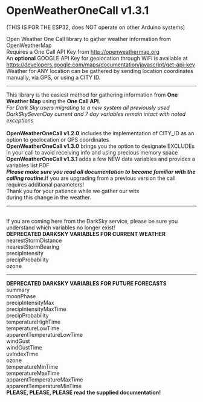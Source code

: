 # OpenWeatherOneCall v1.3.1
(THIS IS FOR THE ESP32, does NOT operate on other Arduino systems)

Open Weather One Call library to gather weather information from OpenWeatherMap
<br>Requires a One Call API Key from http://openweathermap.org<br>An <strong>optional</strong> GOOGLE API Key for geolocation through WiFi is available at https://developers.google.com/maps/documentation/javascript/get-api-key<br>Weather for ANY location can be gathered by sending location coordinates manually, via GPS, or using a CITY ID.
<hr>
This library is the easiest method for gathering information from <strong>One Weather Map</strong> using the <strong>One Call API</strong>.<br><cite>For Dark Sky users migrating to a new system all previously used DarkSkySevenDay current and 7 day variables remain intact with noted exceptions</cite><br><br><strong>OpenWeatherOneCall v1.2.0</strong> includes the implementation of CITY_ID as an option to geolocation or GPS coordinates <br><strong>OpenWeatherOneCall v1.3.0</strong> brings you the option to designate EXCLUDEs in your call to avoid receiving info and using precious memory space <br><strong>OpenWeatherOneCall v1.3.1</strong> adds a few NEW data variables and provides a variables list PDF<br> <strong><cite>Please make sure you read all documentation to become familiar with the calling routine.</cite></strong>If you are upgrading from a previous version the call requires additional parameters!<br>Thank you for your patience while we gather our wits<br>during this change in the weather.<br><hr>

<br>If you are coming here from the DarkSky service, please be sure you understand which variables no longer exist!<br>
<strong>**DEPRECATED DARKSKY VARIABLES FOR CURRENT WEATHER**</strong><br>
nearestStormDistance<br>nearestStormBearing<br>precipIntensity<br>precipProbability<br>ozone<br><hr>
<strong>**DEPRECATED DARKSKY VARIABLES FOR FUTURE FORECASTS**</strong><br>
summary<br>moonPhase<br>precipIntensityMax<br>precipIntensityMaxTime<br>precipProbability<br>temperatureHighTime<br>temperatureLowTime<br>apparentTemperatureLowTime<br>windGust<br>windGustTime<br>uvIndexTime<br>ozone<br>temperatureMinTime<br>temperatureMaxTime<br>apparentTemperatureMaxTime<br>apparentTemperatureMinTime<br>
<strong>PLEASE, PLEASE, PLEASE read the supplied documentation!</strong>
